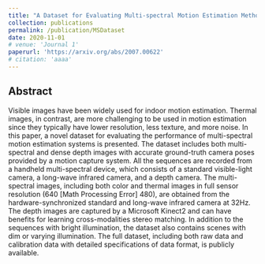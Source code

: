 ```yaml
---
title: "A Dataset for Evaluating Multi-spectral Motion Estimation Methods"
collection: publications
permalink: /publication/MSDataset
date: 2020-11-01
# venue: 'Journal 1'
paperurl: 'https://arxiv.org/abs/2007.00622'
# citation: 'aaaa'
---
```


## Abstract

Visible images have been widely used for indoor motion estimation. Thermal images, in contrast, are more challenging to be used in motion estimation since they typically have lower resolution, less texture, and more noise. In this paper, a novel dataset for evaluating the performance of multi-spectral motion estimation systems is presented. The dataset includes both multi-spectral and dense depth images with accurate ground-truth camera poses provided by a motion capture system. All the sequences are recorded from a handheld multi-spectral device, which consists of a standard visible-light camera, a long-wave infrared camera, and a depth camera. The multi-spectral images, including both color and thermal images in full sensor resolution (640 [Math Processing Error] 480), are obtained from the hardware-synchronized standard and long-wave infrared camera at 32Hz. The depth images are captured by a Microsoft Kinect2 and can have benefits for learning cross-modalities stereo matching. In addition to the sequences with bright illumination, the dataset also contains scenes with dim or varying illumination. The full dataset, including both raw data and calibration data with detailed specifications of data format, is publicly available.
